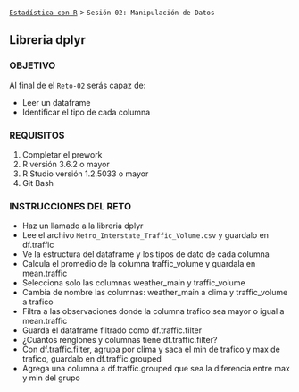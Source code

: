  [`Estadística con R`](../Readme.md) > `Sesión 02: Manipulación de Datos` 

## Libreria dplyr

### OBJETIVO

Al final de el `Reto-02` serás capaz de:
- Leer un dataframe
- Identificar el tipo de cada columna

### REQUISITOS

1. Completar el prework
2. R versión 3.6.2 o mayor
3. R Studio versión 1.2.5033 o mayor 
4. Git Bash

### INSTRUCCIONES DEL RETO

- Haz un llamado a la libreria dplyr
- Lee el archivo `Metro_Interstate_Traffic_Volume.csv` y guardalo en df.traffic
- Ve la estructura del dataframe y los tipos de dato de cada columna
- Calcula el promedio de la columna traffic_volume y guardala en mean.traffic
- Selecciona solo las columnas weather_main y traffic_volume
- Cambia de nombre las columnas: weather_main a clima y traffic_volume a trafico
- Filtra a las observaciones donde la columna trafico sea mayor o igual a mean.traffic
- Guarda el dataframe filtrado como df.traffic.filter
- ¿Cuántos renglones y columnas tiene df.traffic.filter?
- Con df.traffic.filter, agrupa por clima y saca el min de trafico y max de trafico, guardalo en df.traffic.grouped
- Agrega una columna a df.traffic.grouped que sea la diferencia entre max y min del grupo
